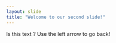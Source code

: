```yaml
---
layout: slide
title: "Welcome to our second slide!"
---
```

Is this text ?
Use the left arrow to go back!

